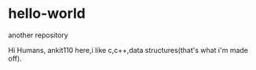 # hello-world
another repository

Hi Humans,
ankit110 here,i like c,c++,data structures(that's what i'm made off).
